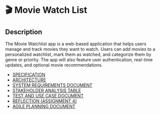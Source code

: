 <h1>🎬 Movie Watch List</h1>

<h2>Description</h2>
<p>The Movie Watchlist app is a web-based application that helps users manage and track movies they want to watch. Users can add movies to a personalized watchlist, mark them as watched, and categorize them by genre or priority. The app will also feature user authentication, real-time updates, and optional movie recommendations.</p>

 - [SPECIFICATION](https://github.com/GrandDadDan/Movie-Watchlist/blob/main/SPECIFICATION.md)
 - [ARCHITECTURE](https://github.com/GrandDadDan/Movie-Watchlist/blob/main/ARCHITECTURE.md)
 - [SYSTEM REQUIREMENTS DOCUMENT](https://github.com/GrandDadDan/Movie-Watchlist/blob/main/System%20Requirements%20Document.md)
 - [STAKEHOLDER ANALYSIS TABLE](https://github.com/GrandDadDan/Movie-Watchlist/blob/main/Stakeholder-Analysis-Table.md)
 - [TEST AND USE CASE DOCUMENT](https://github.com/GrandDadDan/Movie-Watchlist/blob/main/Test%20and%20Use%20Case%20Document.md)
 - [REFLECTION (ASSIGNMENT 4)](https://github.com/GrandDadDan/Movie-Watchlist/blob/main/ARCHITECTURE.md)
 - [AGILE PLANNING DOCUMENT](https://github.com/GrandDadDan/Movie-Watchlist/blob/main/Agile%20Planning%20Document.md)
